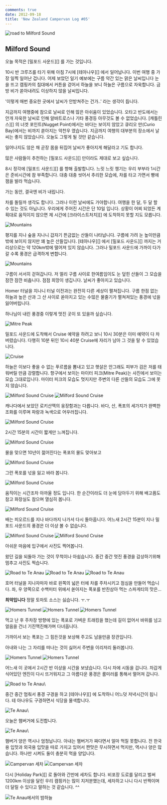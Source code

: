 ```yaml
---
comments: true
date: 2012-09-18
title: 'New Zealand Campervan Log #05'
---
```


![road to Milford Sound](../../media/page/travel/new-zealand/newzealand-136.jpg)

Milford Sound
-------------

오늘 목적은 [밀포드 사운드][] 를 가는 것입니다.

10시 반 크루즈를 타기 위해 아침 7시에 [테아나우][] 에서 일어납니다.  이번 여행
중 가장 일찍 일어난 겁니다.  어제 보았던 일기 예보에는 구름 약간 있는 맑은
날씨입니다 눈을 뜨고 캠핑카의 침대에서 커튼을 걷어서 하늘을 보니 하늘은
구름으로 자욱합니다.  금방 비가 쏟아내려도 이상하지 않을 날씨입니다.

'이렇게 매번 중요한 곳에서 날씨가 안받쳐주는 건가..' 라는 생각이 듭니다.

지금까지 여행중에 참으로 날씨로 인해 많은 아쉬움이 있었습니다.  오타고
반도에서는 안개 자욱한 날씨로 인해 알바트로스나 기타 풍경등 아무것도 볼 수
없었습니다.  [캐틀린스][] 의 너겟 포인트(Nugget Point)에서는 바다는 보이지
않았고 큐리오 만(Curio Bay)에서는 비까지 쏟아지는 악천우 였습니다.  지금까지
여행의 대부분의 장소에서 날씨는 좋지 않았습니다.  오늘도 그렇게 될 것만
같습니다.

일어나지도 않은 채 곧장 몸을 뒤집어 날씨가 좋아지게 해달라고 기도 합니다.

많은 사람들이 추천하는 [밀포드 사운드][] 만이라도 제대로 보고 싶습니다.

8시 정각에 [밀포드 사운드][] 를 향해 출발합니다.  느릿 느릿 챙기는 우리 부부라
1시간은 준비시간에 참 부족합니다.  대충 대충 씻어서 추리한 모습에, 차를 타고
가면서 빵에 잼을 발라 먹습니다.

가는 동안, 결국엔 비가 내립니다.

차를 돌릴까 생각도 합니다.  그러나 이런 날씨에도 가야합니다.  여행을 한 달, 두
달 할 수 있는 것도 아닙니다.  우리에게 주어진 시간은 단 10일 입니다.  상황이
어찌 되었든 계획대로 움직이지 않으면 제 시간에 [크라이스트처치][] 에 도착하지
못할 지도 모릅니다.

![Mountains](../../media/page/travel/new-zealand/newzealand-138.jpg)

평지를 지나 숲을 지나니 갑자기 뜬금없는 산들이 나타납니다.  구름에 가려 눈
높이만큼밖에 보이지 않지만 꽤 높은 산들입니다.  [테아나우][] 에서 [밀포드
사운드][] 까지는 거리상으로는 약 120km밖에 떨어져 있지 않습니다.  그러나
밀포드 사운드에 가까이 다가갈 수록 풍경은 급격하게 변합니다.

![Mountains](../../media/page/travel/new-zealand/newzealand-137.jpg)

구름이 서서히 걷혀갑니다.  저 멀리 구름 사이로 한여름임이도 눈 덮힌 산들이 그
모습을 잠깐 잠깐 비춥니다.  점점 희망이 생깁니다.  날씨가 좋아지고 있습니다.

Homer 터널을 지나니 터널 이전과는 완전히 다른 세상이 펼쳐집니다.  구름 한점
없는 하늘과 높은 산과 그 산 사이로 쏟아지고 있는 수많은 물줄기가 펼쳐져있는
풍경에 넋을 잃어버립니다.

하나님이 내린 풍경중 이렇게 멋진 곳이 또 있을까 싶습니다.

![Mitre Peak](../../media/page/travel/new-zealand/newzealand-141.jpg)

밀포드 사운드에 도착해서 Cruise 예약을 하려고 보니 10시 30분은 이미 예약이 다
차버렸습니다.  다행히 10분 뒤인 10시 40분 Cruise에 자리가 남아 그 것을 탈 수
있었습니다.

![Cruise](../../media/page/travel/new-zealand/newzealand-143.jpg)

하늘은 이보다 좋을 수 없는 푸르름을 뽐내고 있고 햇살은 안그래도 피부가 검은
저를 태워버릴 만큼 강렬합니다.  항구에서 보이는 마이터 피크(Mitre Peak)는
사진에서 보이는 모습 그대로입니다.  마이터 피크의 모습도 멋지지만 주변의 다른
산들의 모습도 그에 못지 않습니다.

![Milford Sound Cruise](../../media/page/travel/new-zealand/newzealand-145.jpg)
![Milford Sound Cruise](../../media/page/travel/new-zealand/newzealand-148.jpg)

캐나다에서 보았던 로키산맥의 웅장함과는 다릅니다.  바다, 산, 폭포의 세가지가
완벽한 조화를 이루며 파랑과 녹색으로 어우러집니다.

![Milford Sound Cruise](../../media/page/travel/new-zealand/newzealand-157.jpg)

2시간 15분의 시간이 짧게만 느껴집니다.

![Milford Sound Cruise](../../media/page/travel/new-zealand/newzealand-161.jpg)

물을 맞으면 10년이 젊어진다는 폭포의 물도 맞아보고

![Milford Sound Cruise](../../media/page/travel/new-zealand/newzealand-162.jpg)

그런 폭포를 넋을 잃고 바라 봅니다.

![Milford Sound Cruise](../../media/page/travel/new-zealand/newzealand-163.jpg)

움직이는 시간조차 아까울 정도 입니다.  한 순간이라도 더 눈에 담아두기 위해
배고픔도 참고 화장실도 참으며 열심히 봅니다.

![Milford Sound Cruise](../../media/page/travel/new-zealand/newzealand-164.jpg)

배는 피오르드를 지나 바다까지 나가서 다시 돌아옵니다.  어느새 2시간 15분이 지나
밀포드 사운드의 풍경은 더 이상 볼 수 없습니다.

![Milford Sound Cruise](../../media/page/travel/new-zealand/newzealand-165.jpg)
![Milford Sound Cruise](../../media/page/travel/new-zealand/newzealand-166.jpg)

아쉬운 마음에 입구에서 사진도 찍어봅니다.

왔던 길을 되돌아 가는 것이 무척이나 아쉽습니다.  중간 중간 멋진 풍경을
감상하기위해 멈추고 사진도 찍습니다.

![Road to Te Anau](../../media/page/travel/new-zealand/newzealand-170.jpg)
![Road to Te Anau](../../media/page/travel/new-zealand/newzealand-173.jpg)
![Road to Te Anau](../../media/page/travel/new-zealand/newzealand-175.jpg)

호머 터널을 지나자마자 바로 왼쪽의 넓은 터에 차를 주차시키고 점심을 만들어
먹습니다.  좌, 우 양쪽으로 수백미터 위에서 쏟아지는 폭포를 반찬삼아 먹는
스파게티의 맛은...

**최악입니다** 정말 토마토 소스는 싫습니다. ㅜ.ㅜ

![Homers Tunnel](../../media/page/travel/new-zealand/newzealand-178.jpg)
![Homers Tunnel](../../media/page/travel/new-zealand/newzealand-181.jpg)
![Homers Tunnel](../../media/page/travel/new-zealand/newzealand-182.jpg)

먹고 난 후 주차장 방향에 있는 폭포로 가벼운 트래킹을 했는데 길이 없어서 바위를
넘고 얼음을 건너 기진맥진해가며 다녀옵니다.

가까이서 보는 폭포는 그 힘든것을 보상해 주고도 남을만큼 장관입니다.

아내와 나는 그 자리를 떠나는 것이 싫어서 주변을 이리저리 둘러봅니다.

![Homers Tunnel](../../media/page/travel/new-zealand/newzealand-185.jpg)
![Homers Tunnel](../../media/page/travel/new-zealand/newzealand-188.jpg)

어느새 이 곳에서 2시간 반 이상을 시간을 보냈습니다.  다시 차에 시동을 겁니다.
차갑게 식어있던 엔진이 다시 뜨거워지고 그 아름다운 풍경은 룸미러를 통해서
멀어져 갑니다.

![Road to Te Anau](../../media/page/travel/new-zealand/newzealand-191.jpg)\

중간 중간 멈춰서 풍경 구경을 하고 [테아나우][] 에 도착하니 어느덧 저녁시간이
됩니다.  테 아나우도 구경하면서 식당을 물색합니다.

![Te Anau](../../media/page/travel/new-zealand/newzealand-195.jpg)\

오늘은 햄버거에 도전합니다.

![Te Anau](../../media/page/travel/new-zealand/newzealand-199.jpg)\

햄버거 양은 역시나 엄청납니다.  아내는 햄버거가 짜다면서 얼마 먹질 못합니다.
전 한국용 입맛과 외국용 입맛을 따로 가지고 있어서 짠맛은 무시하면서 먹지만,
역시나 양은 많습니다.  하나만 시켜도 둘이 충분히 먹을 양입니다.

![Campervan 세차](../../media/page/travel/new-zealand/newzealand-204.jpg)
![Campervan 세차](../../media/page/travel/new-zealand/newzealand-205.jpg)

다시 [Holiday Park][] 로 돌아와 간만에 세차도 합니다.  비포장 도로를 달리고
벌써 1200km 이상을 달린 우리 캠핑카는 많이 지저분했는데, 세차하고 나니 다시
반짝이며 더 달릴 수 있다고 말하는 것 같습니다. ^^

![Te Anau에서의 밤하늘](../../media/page/travel/new-zealand/newzealand-207.jpg)